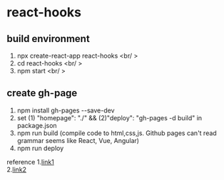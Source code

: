 # react-hooks

## build environment
1. npx create-react-app react-hooks <br/ >
2. cd react-hooks <br/ >
3. npm start <br/ >

## create gh-page
1. npm install gh-pages --save-dev<br />
2. set (1) "homepage": "./" && (2)"deploy": "gh-pages -d build" in package.json<br />
3. npm run build (compile code to html,css,js. Github pages can't read grammar seems like React, Vue, Angular)<br />
4. npm run deploy<br />

reference
1.[link1](https://medium.com/@aaa24295234/%E5%B0%87create-react-app%E4%BD%88%E7%BD%B2%E5%88%B0github-pages-1a7ba468861a)<br />
2.[link2](https://github.com/vortesnail/blog/issues/8)<br />
